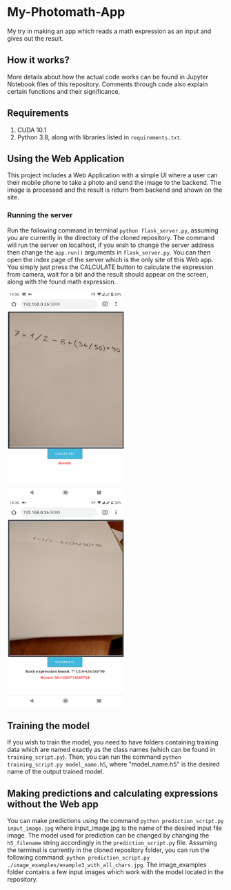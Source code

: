# My-Photomath-App
My try in making an app which reads a math expression as an input and gives out the result.

## How it works?
More details about how the actual code works can be found in Jupyter Notebook files of this repository. Comments through code also explain certain functions and their significance.

## Requirements
1. CUDA 10.1
2. Python 3.8, along with libraries listed in `requirements.txt`.

## Using the Web Application

This project includes a Web Application with a simple UI where a user can their mobile phone to take a photo and send the image to the backend. The image is processed and the result is return from backend and shown on the site.

### Running the server

Run the following command in terminal `python flask_server.py`, assuming you are currently in the directory of the cloned repository. The command will run the server on localhost, if you wish to change the server address then change the `app.run()` arguments in `flask_server.py`.
You can then open the index page of the server which is the only site of this Web app. You simply just press the CALCULATE button to calculate the expression from camera, wait for a bit and the result should appear on the screen, along with the found math expression.

<p float="left">
  <img src="https://raw.githubusercontent.com/kfilipcic/My-Photomath-App/main/web_app1.png" width="270" height="480"/>
  <img src="https://raw.githubusercontent.com/kfilipcic/My-Photomath-App/main/web_app2.png" width="270" height="480"/>
</p>

## Training the model

If you wish to train the model, you need to have folders containing training data which are named exactly as the class names (which can be found in `training_script.py`). Then, you can run the command `python training_script.py model_name.h5`, where "model_name.h5" is the desired name of the output trained model.

## Making predictions and calculating expressions without the Web app

You can make predictions using the command `python prediction_script.py input_image.jpg` where input_image.jpg is the name of the desired input file image. The model used for prediction can be changed by changing the `h5_filename` string accordingly in the `prediction_script.py` file.
Assuming the terminal is currently in the cloned repository folder, you can run the following command: `python prediction_script.py ./image_examples/example3_with_all_chars.jpg`. The image_examples folder contains a few input images which work with the model located in the repository.
